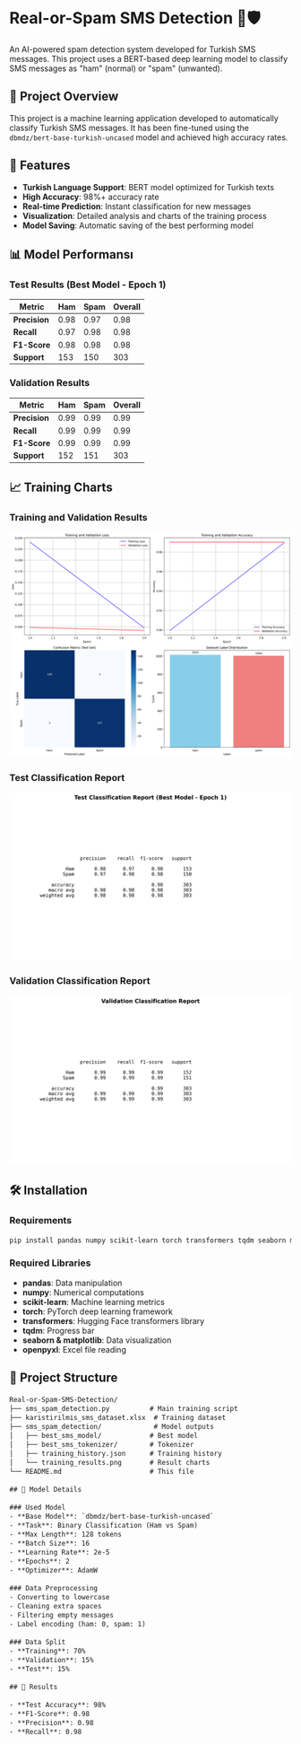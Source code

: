 # Real-or-Spam SMS Detection 📱🛡️

An AI-powered spam detection system developed for Turkish SMS messages. This project uses a BERT-based deep learning model to classify SMS messages as "ham" (normal) or "spam" (unwanted).

## 🎯 Project Overview

This project is a machine learning application developed to automatically classify Turkish SMS messages. It has been fine-tuned using the `dbmdz/bert-base-turkish-uncased` model and achieved high accuracy rates.

## 🚀 Features

- **Turkish Language Support**: BERT model optimized for Turkish texts
- **High Accuracy**: 98%+ accuracy rate
- **Real-time Prediction**: Instant classification for new messages
- **Visualization**: Detailed analysis and charts of the training process
- **Model Saving**: Automatic saving of the best performing model

## 📊 Model Performansı

### Test Results (Best Model - Epoch 1)

| Metric | Ham | Spam | Overall |
|--------|-----|------|-------|
| **Precision** | 0.98 | 0.97 | 0.98 |
| **Recall** | 0.97 | 0.98 | 0.98 |
| **F1-Score** | 0.98 | 0.98 | 0.98 |
| **Support** | 153 | 150 | 303 |

### Validation Results

| Metric | Ham | Spam | Overall |
|--------|-----|------|-------|
| **Precision** | 0.99 | 0.99 | 0.99 |
| **Recall** | 0.99 | 0.99 | 0.99 |
| **F1-Score** | 0.99 | 0.99 | 0.99 |
| **Support** | 152 | 151 | 303 |

## 📈 Training Charts

### Training and Validation Results
![Training Results](https://raw.githubusercontent.com/ByErenOzer/Real-or-Spam-SMS-Detection/main/training_results.png)

### Test Classification Report
![Test Classification Report](https://raw.githubusercontent.com/ByErenOzer/Real-or-Spam-SMS-Detection/main/test_classification_report.png)

### Validation Classification Report
![Validation Classification Report](https://raw.githubusercontent.com/ByErenOzer/Real-or-Spam-SMS-Detection/main/validation_classification_report.png)

## 🛠️ Installation

### Requirements

```bash
pip install pandas numpy scikit-learn torch transformers tqdm seaborn matplotlib openpyxl
```

### Required Libraries

- **pandas**: Data manipulation
- **numpy**: Numerical computations
- **scikit-learn**: Machine learning metrics
- **torch**: PyTorch deep learning framework
- **transformers**: Hugging Face transformers library
- **tqdm**: Progress bar
- **seaborn & matplotlib**: Data visualization
- **openpyxl**: Excel file reading

## 📁 Project Structure

```
Real-or-Spam-SMS-Detection/
├── sms_spam_detection.py          # Main training script
├── karistirilmis_sms_dataset.xlsx  # Training dataset
├── sms_spam_detection/             # Model outputs
│   ├── best_sms_model/            # Best model
│   ├── best_sms_tokenizer/        # Tokenizer
│   ├── training_history.json      # Training history
│   └── training_results.png       # Result charts
└── README.md                      # This file

## 🔧 Model Details

### Used Model
- **Base Model**: `dbmdz/bert-base-turkish-uncased`
- **Task**: Binary Classification (Ham vs Spam)
- **Max Length**: 128 tokens
- **Batch Size**: 16
- **Learning Rate**: 2e-5
- **Epochs**: 2
- **Optimizer**: AdamW

### Data Preprocessing
- Converting to lowercase
- Cleaning extra spaces
- Filtering empty messages
- Label encoding (ham: 0, spam: 1)

### Data Split
- **Training**: 70%
- **Validation**: 15%
- **Test**: 15%

## 🎯 Results

- **Test Accuracy**: 98%
- **F1-Score**: 0.98
- **Precision**: 0.98
- **Recall**: 0.98
